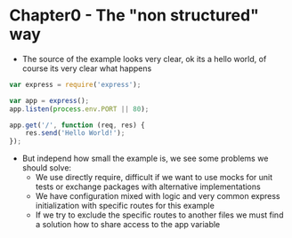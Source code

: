 # Chapter0 - The "non structured" way
- The source of the example looks very clear, ok its a hello world, of course its very clear what happens
```javascript
var express = require('express');

var app = express();
app.listen(process.env.PORT || 80);

app.get('/', function (req, res) {
    res.send('Hello World!');
});
```
- But independ how small the example is, we see some problems we should solve:
    - We use directly require, difficult if we want to use mocks for unit tests or exchange packages with alternative implementations
    - We have configuration mixed with logic and very common express initialization with specific routes for this example
    - If we try to exclude the specific routes to another files we must find a solution how to share access to the app variable
